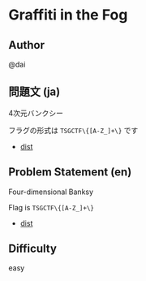 # Graffiti in the Fog

## Author

@dai

## 問題文 (ja)

4次元バンクシー

フラグの形式は `TSGCTF\{[A-Z_]+\}` です

- [dist](dist)

## Problem Statement (en)

Four-dimensional Banksy

Flag is `TSGCTF\{[A-Z_]+\}`

- [dist](dist)
## Difficulty

easy